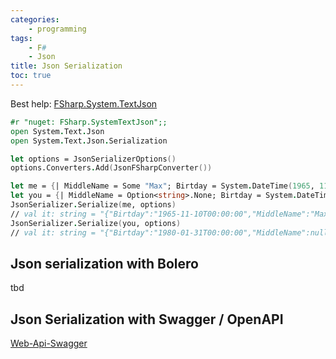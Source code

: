 ```yaml
---
categories:
    - programming
tags:
    - F#
    - Json
title: Json Serialization
toc: true
---
```


Best help: [FSharp.System.TextJson]

~~~fsharp
#r "nuget: FSharp.SystemTextJson";; 
open System.Text.Json
open System.Text.Json.Serialization

let options = JsonSerializerOptions()
options.Converters.Add(JsonFSharpConverter())

let me = {| MiddleName = Some "Max"; Birtday = System.DateTime(1965, 11, 10) |}
let you = {| MiddleName = Option<string>.None; Birtday = System.DateTime(1980, 1, 31) |}
JsonSerializer.Serialize(me, options)
// val it: string = "{"Birtday":"1965-11-10T00:00:00","MiddleName":"Max"}"
JsonSerializer.Serialize(you, options)
// val it: string = "{"Birtday":"1980-01-31T00:00:00","MiddleName":null}"
~~~

## Json serialization with Bolero

tbd

## Json Serialization with Swagger / OpenAPI

[Web-Api-Swagger](https://learn.microsoft.com/en-us/aspnet/core/tutorials/web-api-help-pages-using-swagger?view=aspnetcore-6.0)

[FSharp.System.TextJson]: https://github.com/Tarmil/FSharp.SystemTextJson
